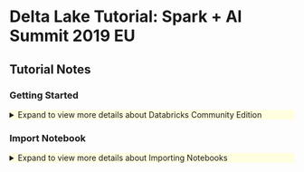 # Delta Lake Tutorial: Spark + AI Summit 2019 EU
## Tutorial Notes

### Getting Started

<details>
<summary style="background-color: #ffffe0;">Expand to view more details about Databricks Community Edition</summary>
  
Start by signing up for **Databricks Community Edition** by going to [databricks.com/try](https://databricks.com/try) and choose *Community Edition*.  

![ ](img/Get-Started-DBCE-01.png)

Note, the **Community Edition** link is on the right side with the *white* **Get Started** button (i.e. *not* the green button).   This is a free edition of Databricks and does not require your credit card.  



![ ](img/Get-Started-DBCE-02.png)

Next, sign up for **Databricks Community Edition (DBCE)** by filling out the form (note, no credit card is required).  Once you sign up, verify your account by going to your email account that you filled out in the preceding form.  Once your account is validated, go to DBCE which should look similar to below.

![ ](img/Get-Started-DBCE-03.png)

Once you log in, you will view the Databricks workspace similar to the screenshot below.

![ ](img/Get-Started-DBCE-04.png)
</details>

### Import Notebook

<details>
<summary style="background-color: #ffffe0;">Expand to view more details about Importing Notebooks</summary>

For these next steps, we will import the following notebook so keep the following link(s) handy:

| Notebook                       | Notebook Link                                          |
| ------------------------------ | ------------------------------------------------------ |
| 01 - Delta Lake Primer         | [https://dbricks.co/dlw-01](https://dbricks.co/dlw-01) |
| 02 - Delta Lake + ML           | [https://dbricks.co/dlw-02](https://dbricks.co/dlw-02) |
| 03 - Delta Lake + ML (XGBoost) | [https://dbricks.co/dlw-03](https://dbricks.co/dlw-03) |



Start by opening up one of the notebooks in the preceding link.   Click on the **Import Notebook** on the top right of the window. 

![](/Users/dennylee/Documents/img/Import-Notebook-01.png)



It will open up the **Import Notebook** dialog similar to the screenshot below.

![](/Users/dennylee/Documents/img/Import-Notebook-03.png)

Copy the notebook URL.

Then go back to your workspace, *right click* and then choose **Import**.

![](/Users/dennylee/Documents/img/Import-Notebook-04.png)



This will open up the *Import Notebooks* dialog in the Databricks workspace.  

![](/Users/dennylee/Documents/img/Import-Notebook-05.png)



Paste the notebook URL you had copied from two screens prior into the *Import Notebooks* dialog.

![](/Users/dennylee/Documents/img/Import-Notebook-06.png)



Once you have imported the notebook, your screen should similar to the view below.  In the case of the *Delta Lake Primer* notebook, the three errors you are seeing on the right side are *by design*.  

![](/Users/dennylee/Documents/img/Import-Notebook-07.png)

</details>



